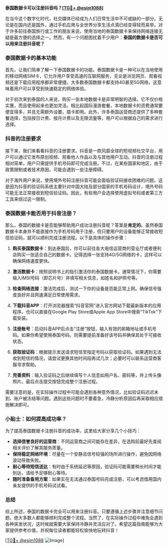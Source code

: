 **泰国数据卡可以注册抖音吗？[[TG💪+ @esim1088](https://t.me/s/esim1088)]**

在当今这个数字化时代，社交媒体已经成为人们日常生活中不可或缺的一部分。无论是在国内还是国外，通过手机应用与全世界分享生活点滴已经变得轻而易举。对于许多前往泰国旅行或工作的朋友来说，使用当地的泰国数据卡来保持网络连接无疑是最方便的选择之一。然而，有一个问题困扰着不少用户：**泰国的数据卡是否可以用来注册抖音呢？**

### 泰国数据卡的基本功能

首先，让我们简单了解一下泰国数据卡的功能。泰国数据卡是一种可以在当地使用的移动网络SIM卡，它允许用户享受高速的互联网服务，无论是浏览网页、观看视频还是下载应用程序都非常便捷。大多数泰国数据卡都支持4G甚至5G网络，这意味着用户可以享受到快速稳定的网络体验。

对于初次来到泰国的人来说，购买一张本地数据卡是非常明智的选择。它不仅价格实惠，而且使用起来也更加灵活。相比起国际漫游套餐，本地数据卡的资费通常要便宜得多，并且无需额外设置，插卡即用。此外，许多泰国运营商还提供了多种套餐选择，包括按日计费、按月计费以及无限流量等，用户可以根据自己的需求进行选择。

### 抖音的注册要求

接下来，我们来看看抖音的注册要求。抖音是一款风靡全球的短视频社交平台，用户可以通过它发布原创视频、观看他人作品以及与其他用户互动。抖音的注册过程相对简单，用户只需提供手机号码即可完成注册。不过，在某些国家和地区，由于政策限制或者技术原因，可能会遇到一些注册障碍。

对于海外用户来说，使用境外号码注册抖音可能会面临验证码接收困难的问题。这是因为抖音的验证码系统主要针对中国大陆及部分国家的手机号码设计，境外号码可能无法正常接收到短信验证码。因此，有些用户会选择使用虚拟号码或者第三方工具来绕过这一限制。

### 泰国数据卡能否用于抖音注册？

那么，泰国的数据卡是否能够帮助用户成功注册抖音呢？答案是**肯定的**。虽然泰国数据卡本身并不能直接作为手机号码用于注册，但只要用户的设备能够正常接收短信验证码，就可以顺利完成注册流程。以下是具体的操作步骤：

1. **购买泰国数据卡**：到达泰国后，你可以前往各大电信运营商的营业厅或者便利店购买一张适合自己的数据卡。记得选择一张支持4G/5G网络的卡，这样可以确保网络速度更快。
   
2. **激活数据卡**：按照说明书上的指引激活你的泰国数据卡。通常情况下，你需要输入IMSI号码（即芯片号）并填写相关信息，如姓名和护照号等。

3. **检查网络连接**：激活完成后，测试一下你的设备是否能正常上网。确保信号强度良好并且网速满足日常使用需求。

4. **下载抖音APP**：打开浏览器搜索“抖音官网”进入官方网站下载最新版本的应用程序。也可以直接在Google Play Store或Apple App Store中搜索“TikTok”下载安装。

5. **注册账号**：启动抖音APP后点击“注册”按钮，输入有效的邮箱地址或手机号码。如果你希望使用泰国号码，则需要提前准备好该号码并确保其处于可接收状态。

6. **获取验证码**：根据提示发送请求短信至指定号码以获取验证码。如果遇到无法收到短信的情况，请尝试更换其他时间段再试几次；必要时可以联系运营商客服寻求帮助。

7. **完善资料**：输入验证码之后继续填写个人信息如用户名、密码等，并上传头像照片。最后点击提交按钮完成整个注册过程。

需要注意的是，在实际操作过程中可能会遇到各种意外情况，比如验证码迟迟未到、账户被冻结等问题。遇到这些问题时不要着急，冷静分析原因后再采取相应措施解决即可。

### 小贴士：如何提高成功率？

为了提高泰国数据卡注册抖音的成功率，这里给大家分享几个小技巧：

- **选择信誉良好的运营商**：不同运营商之间可能存在差异，在选购前最好先查阅相关评价了解其服务质量。
- **保持稳定网络环境**：尽量在一个安静且信号较强的场所进行操作，避免因网络波动导致失败。
- **耐心等待短信送达**：有时由于系统延迟等原因，验证码可能需要稍长时间才能到达，请给予足够耐心等待。
- **随时准备备用方案**：如果实在无法通过泰国号码完成注册，可以考虑借用国内亲友提供的手机号码试试看。

### 总结

综上所述，泰国的数据卡完全可以用来注册抖音。只要遵循上述步骤并注意细节问题，绝大多数人都能够顺利完成整个流程。当然了，在实际操作过程中难免会遇到各种突发状况，这时候就需要大家保持冷静并灵活应对了。希望这篇指南能够为大家提供参考价值，并祝每位读者都能轻松愉快地玩转抖音！

[[TG💪+ @esim1088](https://t.me/s/esim1088) ![Image](https://i.postimg.cc/4NQfJmqS/Snipaste-2025-05-13-00-14-12.png)]